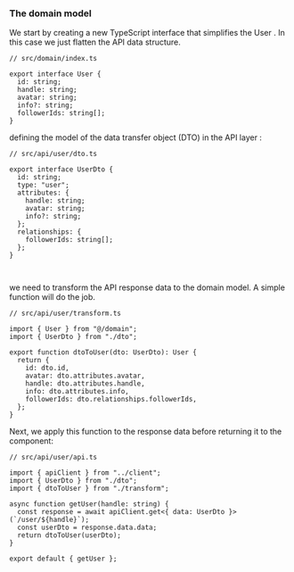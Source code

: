 ### The domain model

We start by creating a new TypeScript interface that simplifies the User . In this case we just flatten the API data structure.

```
// src/domain/index.ts

export interface User {
  id: string;
  handle: string;
  avatar: string;
  info?: string;
  followerIds: string[];
}

```

defining the model of the data transfer object (DTO) in the API layer :

```
// src/api/user/dto.ts

export interface UserDto {
  id: string;
  type: "user";
  attributes: {
    handle: string;
    avatar: string;
    info?: string;
  };
  relationships: {
    followerIds: string[];
  };
}



```

we need to transform the API response data to the domain model. A simple function will do the job.

```
// src/api/user/transform.ts

import { User } from "@/domain";
import { UserDto } from "./dto";

export function dtoToUser(dto: UserDto): User {
  return {
    id: dto.id,
    avatar: dto.attributes.avatar,
    handle: dto.attributes.handle,
    info: dto.attributes.info,
    followerIds: dto.relationships.followerIds,
  };
}

```

Next, we apply this function to the response data before returning it to the component:

```
// src/api/user/api.ts

import { apiClient } from "../client";
import { UserDto } from "./dto";
import { dtoToUser } from "./transform";

async function getUser(handle: string) {
  const response = await apiClient.get<{ data: UserDto }>(`/user/${handle}`);
  const userDto = response.data.data;
  return dtoToUser(userDto);
}

export default { getUser };

```
